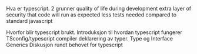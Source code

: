 Hva er typescript.
	2 grunner
		quality of life during development
		extra layer of security that code will run as expected
		less tests needed compared to standard javascript

Hvorfor blir typescript brukt.
Introduksjon til hvordan typescript fungerer
TSconfig/typescript compiler
deklarering av typer.
Type og Interface
Generics
Diskusjon rundt behovet for typescript